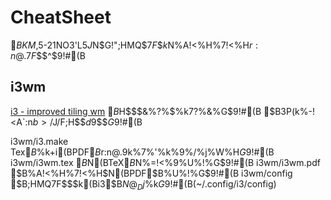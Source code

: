 # CheatSheet

$BKM$,5-21NO3'L5$J$N$G!";HMQ$7$F$$$k%=%U%H$N%A!<%H%7!<%H$r:n@.$7$F$$$^$9!#(B

## i3wm

[i3 - improved tiling wm](https://i3wm.org/ "i3 - improved tiling wm") $B$H$$$&%?%$%k7?%&%$%s%I%&%^%M!<%8%c$G$9!#(B
$B3P$($k%-!<A`:n$b>/$J$/$F;H$$$d$9$$$G$9!#(B

i3wm/i3.make Tex$B%U%!%$%k$+$i(BPDF$B$r:n@.$9$k%7%'%k%9%/%j%W%H$G$9!#(B
i3wm/i3wm.tex $B%A!<%H%7!<%H$N(BTeX$B$N%=!<%9%U%!%$%k$G$9!#(B
i3wm/i3wm.pdf $B%A!<%H%7!<%H$N(BPDF$B%U%!%$%k$G$9!#(B
i3wm/config $B;HMQ$7$F$$$k(Bi3$B$N@_Dj%U%!%$%k$G$9!#(B(~/.config/i3/config)

